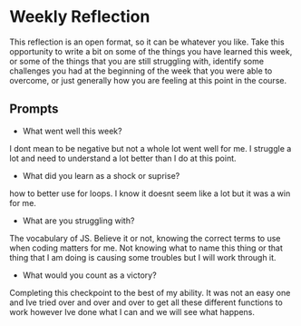 # Weekly Reflection
This reflection is an open format, so it can be whatever you like. Take this opportunity to write a bit on some of the things you have learned this week, or some of the things that you are still struggling with, identify some challenges you had at the beginning of the week that you were able to overcome, or just generally how you are feeling at this point in the course.

## Prompts
- What went well this week?

I dont mean to be negative but not a whole lot went well for me. I struggle a lot and need to understand a lot better than I do at this point.

- What did you learn as a shock or suprise?

how to better use for loops. I know it doesnt seem like a lot but it was a win for me. 

- What are you struggling with?

The vocabulary of JS. Believe it or not, knowing the correct terms to use when coding matters for me. Not knowing what to name this thing or that thing that I am doing is causing some troubles but I will work through it. 

- What would you count as a victory?

Completing this checkpoint to the best of my ability. It was not an easy one and Ive tried over and over and over to get all these different functions to work however Ive done what I can and we will see what happens. 